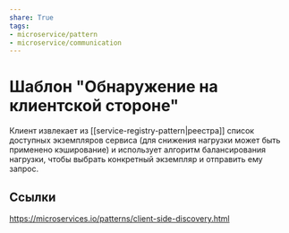```yaml
---
share: True
tags: 
- microservice/pattern
- microservice/communication
---
```

# Шаблон "Обнаружение на клиентской стороне"
Клиент извлекает из [[service-registry-pattern|реестра]] список доступных экземпляров сервиса (для снижения нагрузки может быть применено кэширование) и использует алгоритм балансирования нагрузки, чтобы выбрать конкретный экземпляр и отправить ему запрос.
## Ссылки
https://microservices.io/patterns/client-side-discovery.html